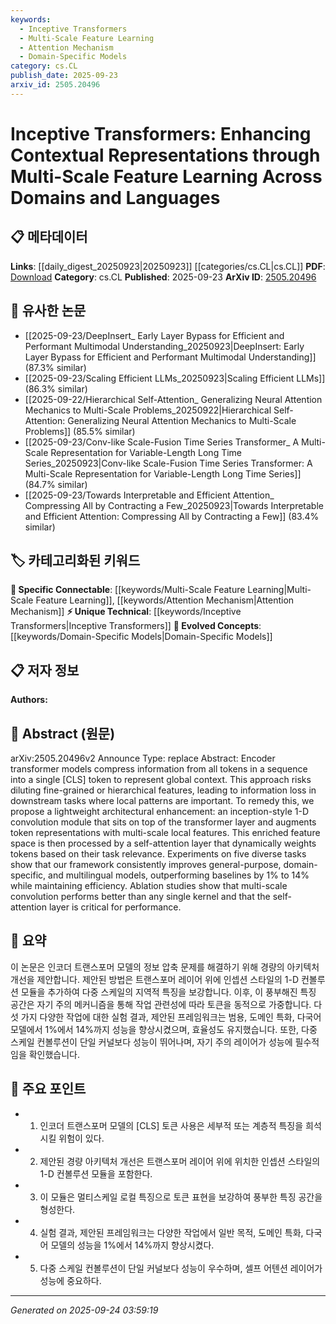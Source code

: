 ```yaml
---
keywords:
  - Inceptive Transformers
  - Multi-Scale Feature Learning
  - Attention Mechanism
  - Domain-Specific Models
category: cs.CL
publish_date: 2025-09-23
arxiv_id: 2505.20496
---
```


<!-- KEYWORD_LINKING_METADATA:
{
  "processed_timestamp": "2025-09-24T03:59:19.187332",
  "vocabulary_version": "1.0",
  "selected_keywords": [
    "Inceptive Transformers",
    "Multi-Scale Feature Learning",
    "Attention Mechanism",
    "Domain-Specific Models"
  ],
  "rejected_keywords": [],
  "similarity_scores": {
    "Inceptive Transformers": 0.78,
    "Multi-Scale Feature Learning": 0.8,
    "Attention Mechanism": 0.85,
    "Domain-Specific Models": 0.77
  },
  "extraction_method": "AI_prompt_based",
  "budget_applied": true,
  "candidates_json": {
    "candidates": [
      {
        "surface": "Inceptive Transformers",
        "canonical": "Inceptive Transformers",
        "aliases": [
          "Inception-style Transformers"
        ],
        "category": "unique_technical",
        "rationale": "Introduces a novel architectural enhancement to transformers, enhancing connectivity in transformer-related research.",
        "novelty_score": 0.85,
        "connectivity_score": 0.65,
        "specificity_score": 0.8,
        "link_intent_score": 0.78
      },
      {
        "surface": "Multi-Scale Feature Learning",
        "canonical": "Multi-Scale Feature Learning",
        "aliases": [
          "Multi-Scale Learning"
        ],
        "category": "specific_connectable",
        "rationale": "Enhances understanding of feature learning across different scales, relevant to both NLP and CV domains.",
        "novelty_score": 0.7,
        "connectivity_score": 0.85,
        "specificity_score": 0.75,
        "link_intent_score": 0.8
      },
      {
        "surface": "Self-Attention Layer",
        "canonical": "Attention Mechanism",
        "aliases": [
          "Self-Attention"
        ],
        "category": "specific_connectable",
        "rationale": "Critical for performance in transformer models, linking to broader attention mechanism research.",
        "novelty_score": 0.5,
        "connectivity_score": 0.9,
        "specificity_score": 0.7,
        "link_intent_score": 0.85
      },
      {
        "surface": "Domain-Specific Models",
        "canonical": "Domain-Specific Models",
        "aliases": [
          "Domain-Specific"
        ],
        "category": "evolved_concepts",
        "rationale": "Highlights the adaptation of models to specific domains, a growing area of interest.",
        "novelty_score": 0.65,
        "connectivity_score": 0.75,
        "specificity_score": 0.8,
        "link_intent_score": 0.77
      }
    ],
    "ban_list_suggestions": [
      "[CLS] token",
      "downstream tasks",
      "efficiency"
    ]
  },
  "decisions": [
    {
      "candidate_surface": "Inceptive Transformers",
      "resolved_canonical": "Inceptive Transformers",
      "decision": "linked",
      "scores": {
        "novelty": 0.85,
        "connectivity": 0.65,
        "specificity": 0.8,
        "link_intent": 0.78
      }
    },
    {
      "candidate_surface": "Multi-Scale Feature Learning",
      "resolved_canonical": "Multi-Scale Feature Learning",
      "decision": "linked",
      "scores": {
        "novelty": 0.7,
        "connectivity": 0.85,
        "specificity": 0.75,
        "link_intent": 0.8
      }
    },
    {
      "candidate_surface": "Self-Attention Layer",
      "resolved_canonical": "Attention Mechanism",
      "decision": "linked",
      "scores": {
        "novelty": 0.5,
        "connectivity": 0.9,
        "specificity": 0.7,
        "link_intent": 0.85
      }
    },
    {
      "candidate_surface": "Domain-Specific Models",
      "resolved_canonical": "Domain-Specific Models",
      "decision": "linked",
      "scores": {
        "novelty": 0.65,
        "connectivity": 0.75,
        "specificity": 0.8,
        "link_intent": 0.77
      }
    }
  ]
}
-->

# Inceptive Transformers: Enhancing Contextual Representations through Multi-Scale Feature Learning Across Domains and Languages

## 📋 메타데이터

**Links**: [[daily_digest_20250923|20250923]] [[categories/cs.CL|cs.CL]]
**PDF**: [Download](https://arxiv.org/pdf/2505.20496.pdf)
**Category**: cs.CL
**Published**: 2025-09-23
**ArXiv ID**: [2505.20496](https://arxiv.org/abs/2505.20496)

## 🔗 유사한 논문
- [[2025-09-23/DeepInsert_ Early Layer Bypass for Efficient and Performant Multimodal Understanding_20250923|DeepInsert: Early Layer Bypass for Efficient and Performant Multimodal Understanding]] (87.3% similar)
- [[2025-09-23/Scaling Efficient LLMs_20250923|Scaling Efficient LLMs]] (86.3% similar)
- [[2025-09-22/Hierarchical Self-Attention_ Generalizing Neural Attention Mechanics to Multi-Scale Problems_20250922|Hierarchical Self-Attention: Generalizing Neural Attention Mechanics to Multi-Scale Problems]] (85.5% similar)
- [[2025-09-23/Conv-like Scale-Fusion Time Series Transformer_ A Multi-Scale Representation for Variable-Length Long Time Series_20250923|Conv-like Scale-Fusion Time Series Transformer: A Multi-Scale Representation for Variable-Length Long Time Series]] (84.7% similar)
- [[2025-09-23/Towards Interpretable and Efficient Attention_ Compressing All by Contracting a Few_20250923|Towards Interpretable and Efficient Attention: Compressing All by Contracting a Few]] (83.4% similar)

## 🏷️ 카테고리화된 키워드
**🔗 Specific Connectable**: [[keywords/Multi-Scale Feature Learning|Multi-Scale Feature Learning]], [[keywords/Attention Mechanism|Attention Mechanism]]
**⚡ Unique Technical**: [[keywords/Inceptive Transformers|Inceptive Transformers]]
**🚀 Evolved Concepts**: [[keywords/Domain-Specific Models|Domain-Specific Models]]

## 📋 저자 정보

**Authors:** 

## 📄 Abstract (원문)

arXiv:2505.20496v2 Announce Type: replace 
Abstract: Encoder transformer models compress information from all tokens in a sequence into a single [CLS] token to represent global context. This approach risks diluting fine-grained or hierarchical features, leading to information loss in downstream tasks where local patterns are important. To remedy this, we propose a lightweight architectural enhancement: an inception-style 1-D convolution module that sits on top of the transformer layer and augments token representations with multi-scale local features. This enriched feature space is then processed by a self-attention layer that dynamically weights tokens based on their task relevance. Experiments on five diverse tasks show that our framework consistently improves general-purpose, domain-specific, and multilingual models, outperforming baselines by 1% to 14% while maintaining efficiency. Ablation studies show that multi-scale convolution performs better than any single kernel and that the self-attention layer is critical for performance.

## 📝 요약

이 논문은 인코더 트랜스포머 모델의 정보 압축 문제를 해결하기 위해 경량의 아키텍처 개선을 제안합니다. 제안된 방법은 트랜스포머 레이어 위에 인셉션 스타일의 1-D 컨볼루션 모듈을 추가하여 다중 스케일의 지역적 특징을 보강합니다. 이후, 이 풍부해진 특징 공간은 자기 주의 메커니즘을 통해 작업 관련성에 따라 토큰을 동적으로 가중합니다. 다섯 가지 다양한 작업에 대한 실험 결과, 제안된 프레임워크는 범용, 도메인 특화, 다국어 모델에서 1%에서 14%까지 성능을 향상시켰으며, 효율성도 유지했습니다. 또한, 다중 스케일 컨볼루션이 단일 커널보다 성능이 뛰어나며, 자기 주의 레이어가 성능에 필수적임을 확인했습니다.

## 🎯 주요 포인트

- 1. 인코더 트랜스포머 모델의 [CLS] 토큰 사용은 세부적 또는 계층적 특징을 희석시킬 위험이 있다.
- 2. 제안된 경량 아키텍처 개선은 트랜스포머 레이어 위에 위치한 인셉션 스타일의 1-D 컨볼루션 모듈을 포함한다.
- 3. 이 모듈은 멀티스케일 로컬 특징으로 토큰 표현을 보강하여 풍부한 특징 공간을 형성한다.
- 4. 실험 결과, 제안된 프레임워크는 다양한 작업에서 일반 목적, 도메인 특화, 다국어 모델의 성능을 1%에서 14%까지 향상시켰다.
- 5. 다중 스케일 컨볼루션이 단일 커널보다 성능이 우수하며, 셀프 어텐션 레이어가 성능에 중요하다.


---

*Generated on 2025-09-24 03:59:19*